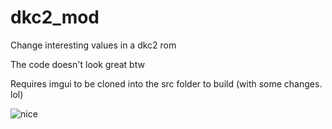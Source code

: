 # dkc2_mod
Change interesting values in a dkc2 rom

The code doesn't look great btw

Requires imgui to be cloned into the src folder to build (with some changes. lol)

![nice](https://i.imgur.com/y6RzleB.png)
